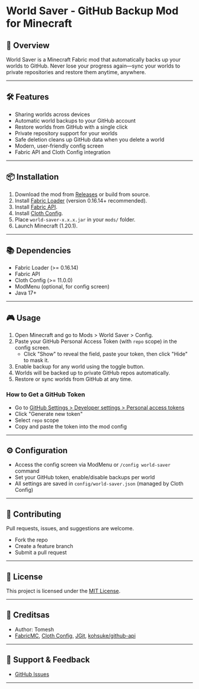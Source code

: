 # World Saver - GitHub Backup Mod for Minecraft

## 🚀 Overview

World Saver is a Minecraft Fabric mod that automatically backs up your worlds to GitHub. Never lose your progress again—sync your worlds to private repositories and restore them anytime, anywhere.

---

## 🛠️ Features
- Sharing worlds across devices
- Automatic world backups to your GitHub account
- Restore worlds from GitHub with a single click
- Private repository support for your worlds
- Safe deletion cleans up GitHub data when you delete a world
- Modern, user-friendly config screen
- Fabric API and Cloth Config integration

---

## 📦 Installation

1. Download the mod from [Releases](https://github.com/yourusername/world-saver/releases) or build from source.
2. Install [Fabric Loader](https://fabricmc.net/use/installer/) (version 0.16.14+ recommended).
3. Install [Fabric API](https://www.curseforge.com/minecraft/mc-mods/fabric-api).
4. Install [Cloth Config](https://www.curseforge.com/minecraft/mc-mods/cloth-config).
5. Place `world-saver-x.x.x.jar` in your `mods/` folder.
6. Launch Minecraft (1.20.1).

---

## 📚 Dependencies
- Fabric Loader (>= 0.16.14)
- Fabric API
- Cloth Config (>= 11.0.0)
- ModMenu (optional, for config screen)
- Java 17+

---

## 🎮 Usage

1. Open Minecraft and go to Mods > World Saver > Config.
2. Paste your GitHub Personal Access Token (with `repo` scope) in the config screen.
   - Click "Show" to reveal the field, paste your token, then click "Hide" to mask it.
3. Enable backup for any world using the toggle button.
4. Worlds will be backed up to private GitHub repos automatically.
5. Restore or sync worlds from GitHub at any time.

### How to Get a GitHub Token
- Go to [GitHub Settings > Developer settings > Personal access tokens](https://github.com/settings/tokens)
- Click "Generate new token"
- Select `repo` scope
- Copy and paste the token into the mod config

---

## ⚙️ Configuration
- Access the config screen via ModMenu or `/config world-saver` command
- Set your GitHub token, enable/disable backups per world
- All settings are saved in `config/world-saver.json` (managed by Cloth Config)

---

## 🤝 Contributing

Pull requests, issues, and suggestions are welcome.
- Fork the repo
- Create a feature branch
- Submit a pull request

---

## 📄 License

This project is licensed under the [MIT License](LICENSE).

---

## 🙏 Creditsas
- Author: Tomesh
- [FabricMC](https://fabricmc.net/), [Cloth Config](https://github.com/shedaniel/cloth-config), [JGit](https://www.eclipse.org/jgit/), [kohsuke/github-api](https://github.com/hub4j/github-api)

---

## 💬 Support & Feedback

- [GitHub Issues](https://github.com/yourusername/world-saver/issues)

---